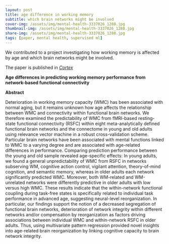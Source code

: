 ```yaml
---
layout: post
title: age difference in working memory
subtitle: which brain networks might be involved
cover-img: /assets/img/mental-health-3337026_1280.jpg
thumbnail-img: /assets/img/mental-health-3337026_1280.jpg
share-img: /assets/img/mental-health-3337026_1280.jpg
tags: [paper, mental health, supervised ml]
---
```


We contributed to a project investigating how working memory is affected by age and which brain networks might be involved.

The paper is published in [*Cortex*](https://www.sciencedirect.com/science/article/pii/S0010945220303142)

**Age differences in predicting working memory performance from network-based functional connectivity**

**Abstract** 

Deterioration in working memory capacity (WMC) has been associated with normal aging, but it remains unknown how age affects the relationship between WMC and connectivity within functional brain networks. 
We therefore examined the predictability of WMC from fMRI-based resting-state functional connectivity (RSFC) within eight meta-analytically defined functional brain networks and the connectome in young and old adults using relevance vector machine in a robust cross-validation scheme. Particular brain networks have been associated with mental functions linked to WMC to a varying degree and are associated with age-related differences in performance. 
Comparing prediction performance between the young and old sample revealed age-specific effects: In young adults, we found a general unpredictability of WMC from RSFC in networks subserving WM, cognitive action control, vigilant attention, theory-of-mind cognition, and semantic memory, whereas in older adults each network significantly predicted WMC. Moreover, both WM-related and WM-unrelated networks were differently predictive in older adults with low versus high WMC. These results indicate that the within-network functional coupling during task-free states is specifically related to individual task performance in advanced age, suggesting neural-level reorganization. 
In particular, our findings support the notion of a decreased segregation of functional brain networks, deterioration of network integrity within different networks and/or compensation by reorganization as factors driving associations between individual WMC and within-network RSFC in older adults. 
Thus, using multivariate pattern regression provided novel insights into age-related brain reorganization by linking cognitive capacity to brain network integrity.






